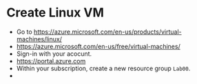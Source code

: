 # Create Linux VM

- Go to https://azure.microsoft.com/en-us/products/virtual-machines/linux/
- https://azure.microsoft.com/en-us/free/virtual-machines/
- Sign-in with your acocunt.
- https://portal.azure.com
- Within your subscription, create a new resource group `Lab00`.
- 